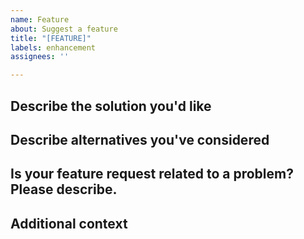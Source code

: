 ```yaml
---
name: Feature
about: Suggest a feature
title: "[FEATURE]"
labels: enhancement
assignees: ''

---
```


## Describe the solution you'd like
<!-- A clear and concise description of what you want to happen. -->

## Describe alternatives you've considered
<!-- A clear and concise description of any alternative solutions or features you've considered, if you have. -->

## Is your feature request related to a problem? Please describe.
<!-- A clear and concise description of what the problem is. Ex. I'm always frustrated when [...] -->

## Additional context
<!-- Add any other context or screenshots about the feature request here. -->
